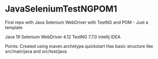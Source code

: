 # JavaSeleniumTestNGPOM1
First repo with Java Selenium WebDriver with TestNG and POM -  Just a template

Java 19
Selenium WebDriver 4.12
TestNG 7.7.0
intellij IDEA

Points:
Created using maven.archetype.quickstart
Has basic structure like src/main/java and src/test/java
